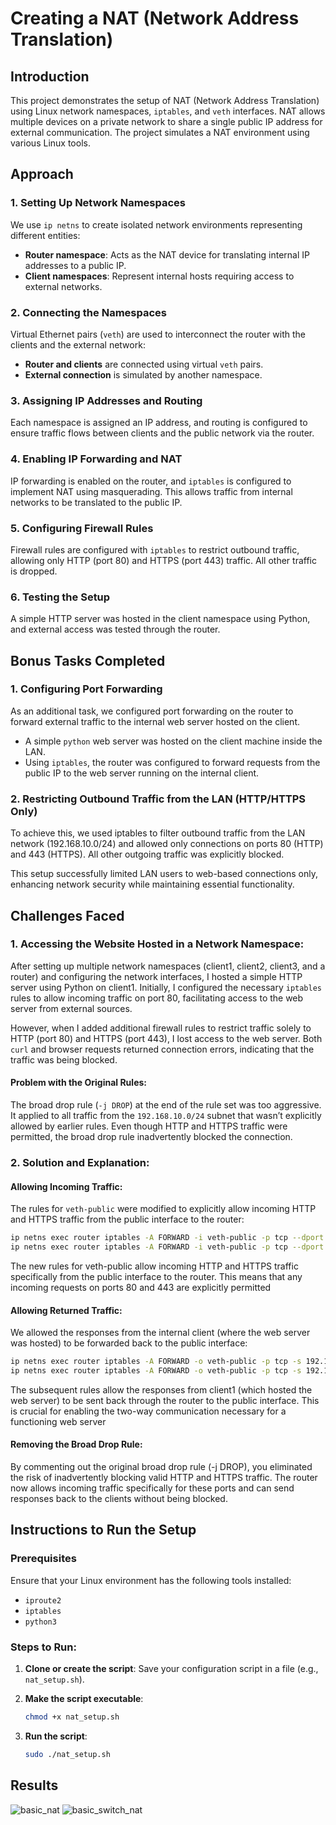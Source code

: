 # Creating a NAT (Network Address Translation)

## Introduction
This project demonstrates the setup of NAT (Network Address Translation) using Linux network namespaces, `iptables`, and `veth` interfaces. NAT allows multiple devices on a private network to share a single public IP address for external communication. The project simulates a NAT environment using various Linux tools.

## Approach
### 1. Setting Up Network Namespaces
We use `ip netns` to create isolated network environments representing different entities:

- **Router namespace**: Acts as the NAT device for translating internal IP addresses to a public IP.
- **Client namespaces**: Represent internal hosts requiring access to external networks.

### 2. Connecting the Namespaces
Virtual Ethernet pairs (`veth`) are used to interconnect the router with the clients and the external network:

- **Router and clients** are connected using virtual `veth` pairs.
- **External connection** is simulated by another namespace.

### 3. Assigning IP Addresses and Routing
Each namespace is assigned an IP address, and routing is configured to ensure traffic flows between clients and the public network via the router.

### 4. Enabling IP Forwarding and NAT
IP forwarding is enabled on the router, and `iptables` is configured to implement NAT using masquerading. This allows traffic from internal networks to be translated to the public IP.

### 5. Configuring Firewall Rules
Firewall rules are configured with `iptables` to restrict outbound traffic, allowing only HTTP (port 80) and HTTPS (port 443) traffic. All other traffic is dropped.

### 6. Testing the Setup
A simple HTTP server was hosted in the client namespace using Python, and external access was tested through the router.

## Bonus Tasks Completed

### 1. Configuring Port Forwarding
As an additional task, we configured port forwarding on the router to forward external traffic to the internal web server hosted on the client.


- A simple `python` web server  was hosted on the client machine inside the LAN.
- Using `iptables`, the router was configured to forward requests from the public IP to the web server running on the internal client.

### 2. Restricting Outbound Traffic from the LAN (HTTP/HTTPS Only)
To achieve this, we used iptables to filter outbound traffic from the LAN network (192.168.10.0/24) and allowed only connections on ports 80 (HTTP) and 443 (HTTPS). All other outgoing traffic was explicitly blocked.

This setup successfully limited LAN users to web-based connections only, enhancing network security while maintaining essential functionality.

## Challenges Faced
### 1. Accessing the Website Hosted in a Network Namespace:
After setting up multiple network namespaces (client1, client2, client3, and a router) and configuring the network interfaces, I hosted a simple HTTP server using Python on client1. Initially, I configured the necessary `iptables` rules to allow incoming traffic on port 80, facilitating access to the web server from external sources.

However, when I added additional firewall rules to restrict traffic solely to HTTP (port 80) and HTTPS (port 443), I lost access to the web server. Both `curl` and browser requests returned connection errors, indicating that the traffic was being blocked.

#### Problem with the Original Rules:
The broad drop rule (`-j DROP`) at the end of the rule set was too aggressive. It applied to all traffic from the `192.168.10.0/24` subnet that wasn’t explicitly allowed by earlier rules. Even though HTTP and HTTPS traffic were permitted, the broad drop rule inadvertently blocked the connection.

### 2. Solution and Explanation:

#### Allowing Incoming Traffic:
The rules for `veth-public` were modified to explicitly allow incoming HTTP and HTTPS traffic from the public interface to the router:

```bash
ip netns exec router iptables -A FORWARD -i veth-public -p tcp --dport 80 -j ACCEPT
ip netns exec router iptables -A FORWARD -i veth-public -p tcp --dport 443 -j ACCEPT
```
The new rules for veth-public allow incoming HTTP and HTTPS traffic specifically from the public interface to the router. This means that any incoming requests on ports 80 and 443 are explicitly permitted

#### Allowing Returned Traffic:
We allowed the responses from the internal client (where the web server was hosted) to be forwarded back to the public interface:

```bash
ip netns exec router iptables -A FORWARD -o veth-public -p tcp -s 192.168.10.0/24 --sport 80 -j ACCEPT
ip netns exec router iptables -A FORWARD -o veth-public -p tcp -s 192.168.10.0/24 --sport 443 -j ACCEPT

```

The subsequent rules allow the responses from client1 (which hosted the web server) to be sent back through the router to the public interface. This is crucial for enabling the two-way communication necessary for a functioning web server

#### Removing the Broad Drop Rule:
By commenting out the original broad drop rule (-j DROP), you eliminated the risk of inadvertently blocking valid HTTP and HTTPS traffic. The router now allows incoming traffic specifically for these ports and can send responses back to the clients without being blocked.




## Instructions to Run the Setup
### Prerequisites
Ensure that your Linux environment has the following tools installed:
- `iproute2`
- `iptables`
- `python3`


### Steps to Run:

1. **Clone or create the script**: Save your configuration script in a file (e.g., `nat_setup.sh`).

2. **Make the script executable**:
   ```bash
   chmod +x nat_setup.sh
   ```
3. **Run the script**:
   ```bash
   sudo ./nat_setup.sh
   ```

## Results
 ![basic_nat](https://drive.google.com/uc?export=view&id=1qbfd0ThUkrUMCWo11zOJ9nCUlCrzk-jS)
 ![basic_switch_nat](https://drive.google.com/uc?export=view&id=1_zGIA62AJkHJBaUYm3B_enCxRkQhRjFK)
